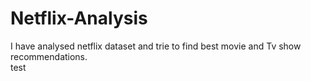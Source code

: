 # Netflix-Analysis

I have analysed netflix dataset and trie to find best movie and Tv show recommendations.<br>
test
